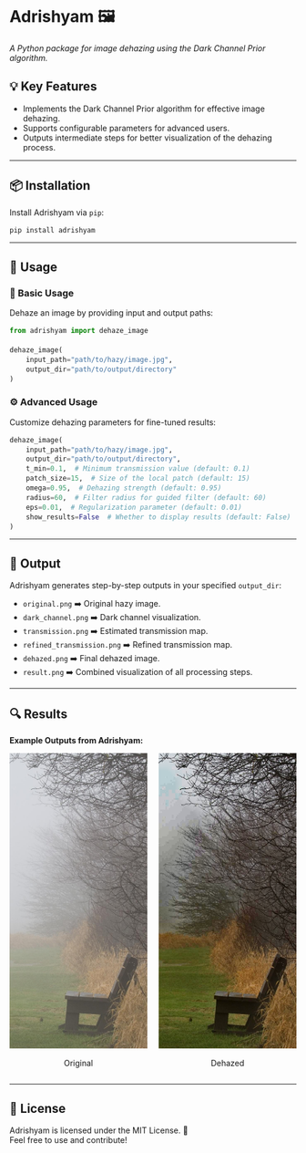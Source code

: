# Adrishyam 🖼️  
_A Python package for image dehazing using the Dark Channel Prior algorithm._

## 💡 Key Features  
- Implements the Dark Channel Prior algorithm for effective image dehazing.  
- Supports configurable parameters for advanced users.   
- Outputs intermediate steps for better visualization of the dehazing process.  

---

## 📦 Installation  

Install Adrishyam via `pip`:  

```bash
pip install adrishyam
```

---

## 🚀 Usage  

### 🔧 Basic Usage  
Dehaze an image by providing input and output paths:  

```python
from adrishyam import dehaze_image

dehaze_image(
    input_path="path/to/hazy/image.jpg",
    output_dir="path/to/output/directory"
)
```

### ⚙️ Advanced Usage  
Customize dehazing parameters for fine-tuned results:  

```python
dehaze_image(
    input_path="path/to/hazy/image.jpg",
    output_dir="path/to/output/directory",
    t_min=0.1,  # Minimum transmission value (default: 0.1)
    patch_size=15,  # Size of the local patch (default: 15)
    omega=0.95,  # Dehazing strength (default: 0.95)
    radius=60,  # Filter radius for guided filter (default: 60)
    eps=0.01,  # Regularization parameter (default: 0.01)
    show_results=False  # Whether to display results (default: False)
)
```

---

## 📂 Output  

Adrishyam generates step-by-step outputs in your specified `output_dir`:  
- `original.png` ➡️ Original hazy image.  
- `dark_channel.png` ➡️ Dark channel visualization.  
- `transmission.png` ➡️ Estimated transmission map.  
- `refined_transmission.png` ➡️ Refined transmission map.  
- `dehazed.png` ➡️ Final dehazed image.  
- `result.png` ➡️ Combined visualization of all processing steps.  

---

## 🔍 Results  
**Example Outputs from Adrishyam:**  

<div style="display: flex; gap: 20px; align-items: center;"> <div> <img src="images/bench_original.png" alt="Original Hazy Image" width="300"/> <p style="text-align: center;">Original</p> </div> <div> <img src="images/bench_dehazed.png" alt="Dehazed Image" width="300"/> <p style="text-align: center;">Dehazed</p> </div> </div>

---

## 📜 License  

Adrishyam is licensed under the MIT License. 📝  
Feel free to use and contribute!